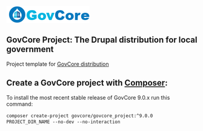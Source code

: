 
[![](govcore-logo.png)](https://www.drupal.org/project/govcore)

## GovCore Project: The Drupal distribution for local government

Project template for [GovCore distribution](http://www.drupal.org/project/govcore)

## Create a GovCore project with [Composer](https://getcomposer.org/download/):

To install the most recent stable release of GovCore 9.0.x run this command:
```
composer create-project govcore/govcore_project:^9.0.0 PROJECT_DIR_NAME --no-dev --no-interaction
```
